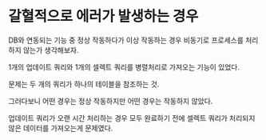 # 갈혈적으로 에러가 발생하는 경우

DB와 연동되는 기능 중 정상 작동하다가 이상 작동하는 경우 비동기로 프로세스를 처리하지 않는가 생각해보자.

1개의 업데이트 쿼리와 1개의 셀렉트 쿼리를 병렬처리로 가져오는 기능이 있었다.

문제는 두 개의 쿼리가 하나의 테이블을 참조하는 것.

그러다보니 어떤 경우는 정상 작동하지만 어떤 경우는 작동하지 않았다.

업데이트 쿼리가 오랜 시간 처리하는 경우 모두 완료하기 전에 셀렉트 쿼리가 처리되지 않은 데이터를 가져오는게 문제였다.
